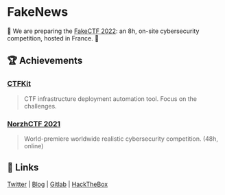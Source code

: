 # FakeNews

🚩 We are preparing the [FakeCTF 2022](https://ctf.fakenews.sh/): an 8h, on-site cybersecurity competition, hosted in France. 🚩

## 🏆 Achievements

### [CTFKit](https://github.com/Team-FakeNews/CTFKit)

> CTF infrastructure deployment automation tool. Focus on the challenges.

### [NorzhCTF 2021](https://ctftime.org/event/1301)

> World-premiere worldwide realistic cybersecurity competition. (48h, online)

## 📎 Links

[Twitter](https://twitter.com/teamfakenews) | [Blog](https://fakenews.sh) | [Gitlab](https://git.fakenews.sh) | [HackTheBox](https://app.hackthebox.eu/teams/overview/4135)
